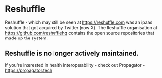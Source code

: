 # Reshuffle

Reshuffle - which may still be seen at https://reshuffle.com was an ipaas solution that got acquired by Twitter (now X).
The Reshuffle organisation at https://github.com/reshufflehq contains the open source repositories that made up the system.

## Reshuffle is no longer actively maintained.

If you're interested in health interoperability - check out Propagator - https://propagator.tech
